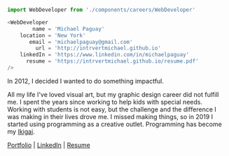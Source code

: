 ```Javascript

import WebDeveloper from './components/careers/WebDeveloper'

<WebDeveloper
        name = 'Michael Paguay'
    location = 'New York'
       email = 'michaelpaguay@gmail.com'
         url = 'http://intrvertmichael.github.io'
    linkedIn = 'https://www.linkedin.com/in/michaelpaguay'
      resume = 'https://intrvertmichael.github.io/resume.pdf'
/>
```

In 2012, I decided I wanted to do something impactful.

All my life I've loved visual art, but my graphic design career did not fulfill me. I spent the years since working to help kids with special needs. Working with students is not easy, but the challenge and the difference I was making in their lives drove me. I missed making things, so in 2019 I started using programming as a creative outlet. Programming has become my [Ikigai](https://1qjpt15fhlq3xjfpm2utibj1-wpengine.netdna-ssl.com/wp-content/uploads/2020/07/IKIGAI--1024x1024.jpg).

[Portfolio](https://intrvertmichael.github.io) 
| [LinkedIn](https://www.linkedin.com/in/michaelpaguay/) 
| [Resume](https://intrvertmichael.github.io/resume.pdf)

